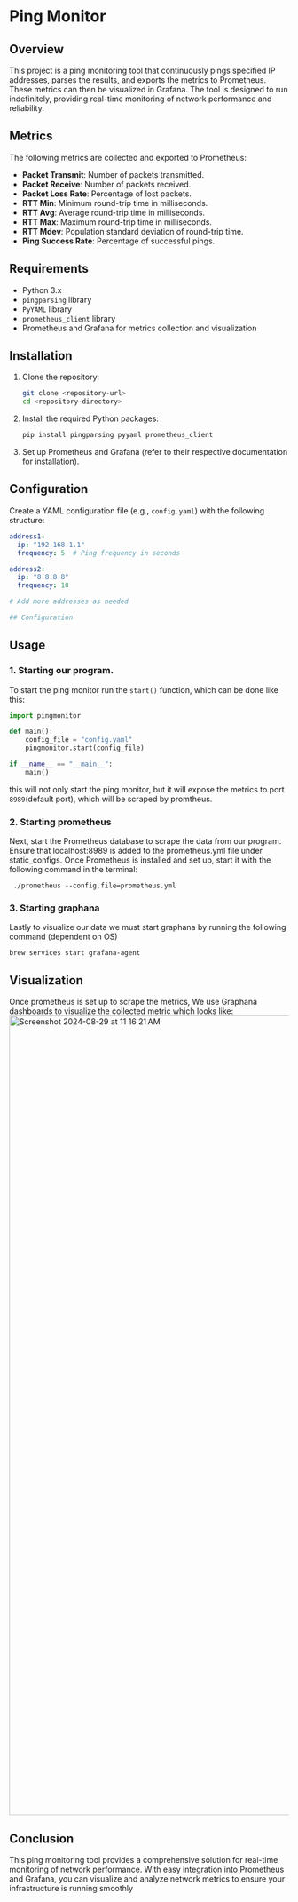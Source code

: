 # Ping Monitor

## Overview

This project is a ping monitoring tool that continuously pings specified IP addresses, parses the results, and exports the metrics to Prometheus. These metrics can then be visualized in Grafana. The tool is designed to run indefinitely, providing real-time monitoring of network performance and reliability.

## Metrics

The following metrics are collected and exported to Prometheus:

- **Packet Transmit**: Number of packets transmitted.
- **Packet Receive**: Number of packets received.
- **Packet Loss Rate**: Percentage of lost packets.
- **RTT Min**: Minimum round-trip time in milliseconds.
- **RTT Avg**: Average round-trip time in milliseconds.
- **RTT Max**: Maximum round-trip time in milliseconds.
- **RTT Mdev**: Population standard deviation of round-trip time.
- **Ping Success Rate**: Percentage of successful pings.

## Requirements

- Python 3.x
- `pingparsing` library
- `PyYAML` library
- `prometheus_client` library
- Prometheus and Grafana for metrics collection and visualization

## Installation

1. Clone the repository:
    ```bash
    git clone <repository-url>
    cd <repository-directory>
    ```

2. Install the required Python packages:
    ```bash
    pip install pingparsing pyyaml prometheus_client
    ```

3. Set up Prometheus and Grafana (refer to their respective documentation for installation).

## Configuration

Create a YAML configuration file (e.g., `config.yaml`) with the following structure:

```yaml
address1:
  ip: "192.168.1.1"
  frequency: 5  # Ping frequency in seconds

address2:
  ip: "8.8.8.8"
  frequency: 10

# Add more addresses as needed

## Configuration
```
## Usage

### 1. Starting our program.
To start the ping monitor run the `start()` function, which can be done like this:
```python
import pingmonitor

def main():
    config_file = "config.yaml"
    pingmonitor.start(config_file)

if __name__ == "__main__":
    main()
```
this will not only start the ping monitor, but it will expose the metrics to port `8989`(default port), which will be scraped by promtheus. 

### 2. Starting prometheus
Next, start the Prometheus database to scrape the data from our program. Ensure that localhost:8989 is added to the prometheus.yml file under static_configs. Once Prometheus is installed and set up, start it with the following command in the terminal:
```shell 
 ./prometheus --config.file=prometheus.yml
```
### 3. Starting graphana
Lastly to visualize our data we must start graphana by running the following command (dependent on OS)
```shell
brew services start grafana-agent
```

## Visualization

Once prometheus is set up to scrape the metrics, We use Graphana dashboards to visualize the collected metric which looks like:
<img width="1440" alt="Screenshot 2024-08-29 at 11 16 21 AM" src="https://github.com/user-attachments/assets/4dcee3ac-2dc8-457d-ad78-b3ebcd4a88c4">

## Conclusion
This ping monitoring tool provides a comprehensive solution for real-time monitoring of network performance. With easy integration into Prometheus and Grafana, you can visualize and analyze network metrics to ensure your infrastructure is running smoothly


